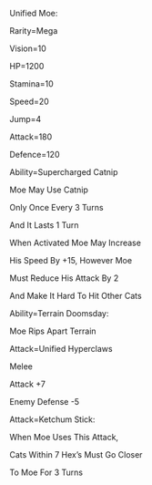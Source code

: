 Unified Moe:

Rarity=Mega

Vision=10

HP=1200

Stamina=10

Speed=20

Jump=4

Attack=180

Defence=120

Ability=Supercharged Catnip

Moe May Use Catnip

Only Once Every 3 Turns

And It Lasts 1 Turn

When Activated Moe May Increase 

His Speed By +15, However Moe

Must Reduce His Attack By 2

And Make It Hard To Hit Other Cats

Ability=Terrain Doomsday:

Moe Rips Apart Terrain

Attack=Unified Hyperclaws

Melee

Attack +7

Enemy Defense -5

Attack=Ketchum Stick:

When Moe Uses This Attack,

Cats Within 7 Hex’s Must Go Closer

To Moe For 3 Turns
